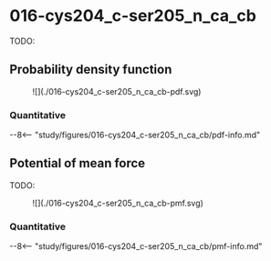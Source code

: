 # 016-cys204_c-ser205_n_ca_cb

TODO:

<div id="rogfp-view" class="mol-container"></div>
<script>
var uri = 'https://files.rcsb.org/view/1jc0.pdb';
jQuery.ajax( uri, {
    success: function(data) {
        // https://3dmol.org/doc/GLViewer.html
        let viewer = $3Dmol.createViewer(
            document.querySelector('#rogfp-view'),
            { backgroundAlpha: '0.0' }
        );
        viewer.addModel( data, 'pdb' );
        viewer.setStyle({chain: 'A'}, {cartoon: {color: 'spectrum', opacity: 0.65}});
        viewer.setStyle({chain: 'A', resi: 66}, {stick: {}, cartoon: {color: "spectrum", opacity: 0.65}});
        viewer.setStyle({chain: 'A', resi: 145}, {stick: {}, cartoon: {color: "spectrum", opacity: 0.65}});
        viewer.setStyle({chain: 'A', resi: 147}, {stick: {}, cartoon: {color: "spectrum", opacity: 0.65}});
        viewer.setStyle({chain: 'A', resi: 148}, {stick: {}, cartoon: {color: "spectrum", opacity: 0.65}});
        viewer.setStyle({chain: 'A', resi: 204}, {stick: {}, cartoon: {color: "spectrum", opacity: 0.65}});
        viewer.setStyle({chain: 'A', resi: 203}, {stick: {}, cartoon: {color: "spectrum", opacity: 0.65}});
        viewer.setStyle({chain: 'A', resi: 205}, {stick: {}, cartoon: {color: "spectrum", opacity: 0.65}});
        viewer.setStyle({chain: 'A', resi: 222}, {stick: {}, cartoon: {color: "spectrum", opacity: 0.65}});
        viewer.addLabel("C", {}, {chain: "A", resi: 204, atom: "C"})
        viewer.addLabel("N", {}, {chain: "A", resi: 205, atom: "N"})
        viewer.addLabel("CA", {}, {chain: "A", resi: 205, atom: "CA"})
        viewer.addLabel("CB", {}, {chain: "A", resi: 205, atom: "CB"})
        viewer.setStyle({chain: 'B'}, {});
        viewer.setStyle({chain: 'C'}, {});
        viewer.setView([ -182.16736190247866, -8.725446987364373, -41.92004156302197, 105.89065560538575, -0.06423629657411058, 0.9860966550345494, 0.13307084576184847, 0.0760212808386044 ]);
        viewer.setClickable({}, true, function(atom,viewer,event,container) {
            console.log(viewer.getView());
        });
        viewer.render();
    },
    error: function(hdr, status, err) {
        console.error( "Failed to load " + uri + ": " + err );
    },
});
</script>

## Probability density function

<figure markdown>
![](./016-cys204_c-ser205_n_ca_cb-pdf.svg)
</figure>

### Quantitative

--8<-- "study/figures/016-cys204_c-ser205_n_ca_cb/pdf-info.md"

## Potential of mean force

TODO:

<figure markdown>
![](./016-cys204_c-ser205_n_ca_cb-pmf.svg)
</figure>

### Quantitative

--8<-- "study/figures/016-cys204_c-ser205_n_ca_cb/pmf-info.md"
